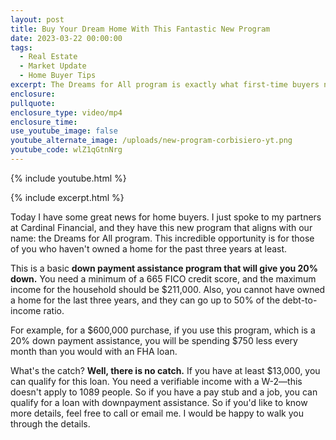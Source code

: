 ```yaml
---
layout: post
title: Buy Your Dream Home With This Fantastic New Program
date: 2023-03-22 00:00:00
tags:
  - Real Estate
  - Market Update
  - Home Buyer Tips
excerpt: The Dreams for All program is exactly what first-time buyers need.
enclosure:
pullquote:
enclosure_type: video/mp4
enclosure_time:
use_youtube_image: false
youtube_alternate_image: /uploads/new-program-corbisiero-yt.png
youtube_code: wlZ1qGtnNrg
---
```

{% include youtube.html %}

{% include excerpt.html %}

Today I have some great news for home buyers. I just spoke to my partners at Cardinal Financial, and they have this new program that aligns with our name: the Dreams for All program. This incredible opportunity is for those of you who haven't owned a home for the past three years at least.

This is a basic **down payment assistance program that will give you 20% down.** You need a minimum of a 665 FICO credit score, and the maximum income for the household should be $211,000. Also, you cannot have owned a home for the last three years, and they can go up to 50% of the debt-to-income ratio.

For example, for a $600,000 purchase, if you use this program, which is a 20% down payment assistance, you will be spending $750 less every month than you would with an FHA loan.

What's the catch? **Well, there is no catch.** If you have at least $13,000, you can qualify for this loan. You need a verifiable income with a W-2—this doesn't apply to 1089 people. So if you have a pay stub and a job, you can qualify for a loan with downpayment assistance. So if you'd like to know more details, feel free to call or email me. I would be happy to walk you through the details.
